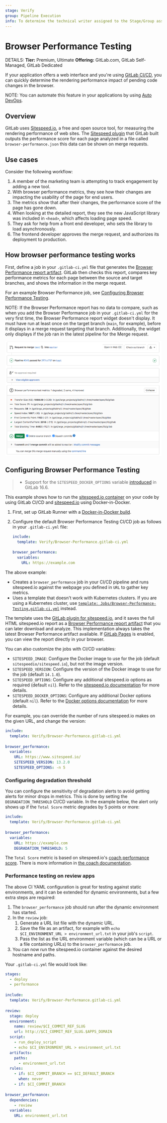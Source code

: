 ```yaml
---
stage: Verify
group: Pipeline Execution
info: To determine the technical writer assigned to the Stage/Group associated with this page, see https://handbook.gitlab.com/handbook/product/ux/technical-writing/#assignments
---
```


# Browser Performance Testing

DETAILS:
**Tier:** Premium, Ultimate
**Offering:** GitLab.com, GitLab Self-Managed, GitLab Dedicated

If your application offers a web interface and you're using
[GitLab CI/CD](../index.md), you can quickly determine the rendering performance
impact of pending code changes in the browser.

NOTE:
You can automate this feature in your applications by using [Auto DevOps](../../topics/autodevops/index.md).

## Overview

GitLab uses [Sitespeed.io](https://www.sitespeed.io), a free and open source
tool, for measuring the rendering performance of web sites. The
[Sitespeed plugin](https://gitlab.com/gitlab-org/gl-performance) that GitLab built outputs
the performance score for each page analyzed in a file called `browser-performance.json`
this data can be shown on merge requests.

## Use cases

Consider the following workflow:

1. A member of the marketing team is attempting to track engagement by adding a new tool.
1. With browser performance metrics, they see how their changes are impacting the usability
   of the page for end users.
1. The metrics show that after their changes, the performance score of the page has gone down.
1. When looking at the detailed report, they see the new JavaScript library was
   included in `<head>`, which affects loading page speed.
1. They ask for help from a front end developer, who sets the library to load asynchronously.
1. The frontend developer approves the merge request, and authorizes its deployment to production.

## How browser performance testing works

First, define a job in your `.gitlab-ci.yml` file that generates the
[Browser Performance report artifact](../yaml/artifacts_reports.md#artifactsreportsbrowser_performance).
GitLab then checks this report, compares key performance metrics for each page
between the source and target branches, and shows the information in the merge request.

For an example Browser Performance job, see
[Configuring Browser Performance Testing](#configuring-browser-performance-testing).

NOTE:
If the Browser Performance report has no data to compare, such as when you add the
Browser Performance job in your `.gitlab-ci.yml` for the very first time,
the Browser Performance report widget doesn't display. It must have run at least
once on the target branch (`main`, for example), before it displays in a
merge request targeting that branch. Additionally, the widget only displays if the
job ran in the latest pipeline for the Merge request.

![Browser Performance Widget](img/browser_performance_testing_v13_4.png)

## Configuring Browser Performance Testing

> - Support for the `SITESPEED_DOCKER_OPTIONS` variable [introduced](https://gitlab.com/gitlab-org/gitlab/-/merge_requests/134024) in GitLab 16.6.

This example shows how to run the [sitespeed.io container](https://hub.docker.com/r/sitespeedio/sitespeed.io/)
on your code by using GitLab CI/CD and [sitespeed.io](https://www.sitespeed.io)
using Docker-in-Docker.

1. First, set up GitLab Runner with a
   [Docker-in-Docker build](../docker/using_docker_build.md#use-docker-in-docker).
1. Configure the default Browser Performance Testing CI/CD job as follows in your `.gitlab-ci.yml` file:

   ```yaml
   include:
     template: Verify/Browser-Performance.gitlab-ci.yml

   browser_performance:
     variables:
       URL: https://example.com
   ```

The above example:

- Creates a `browser_performance` job in your CI/CD pipeline and runs sitespeed.io against the webpage you
  defined in `URL` to gather key metrics.
- Uses a template that doesn't work with Kubernetes clusters. If you are using a Kubernetes cluster,
  use [`template: Jobs/Browser-Performance-Testing.gitlab-ci.yml`](https://gitlab.com/gitlab-org/gitlab/-/blob/master/lib/gitlab/ci/templates/Jobs/Browser-Performance-Testing.gitlab-ci.yml)
  instead.

The template uses the [GitLab plugin for sitespeed.io](https://gitlab.com/gitlab-org/gl-performance),
and it saves the full HTML sitespeed.io report as a [Browser Performance report artifact](../yaml/artifacts_reports.md#artifactsreportsbrowser_performance)
that you can later download and analyze. This implementation always takes the latest
Browser Performance artifact available. If [GitLab Pages](../../user/project/pages/index.md) is enabled,
you can view the report directly in your browser.

You can also customize the jobs with CI/CD variables:

- `SITESPEED_IMAGE`: Configure the Docker image to use for the job (default `sitespeedio/sitespeed.io`), but not the image version.
- `SITESPEED_VERSION`: Configure the version of the Docker image to use for the job (default `14.1.0`).
- `SITESPEED_OPTIONS`: Configure any additional sitespeed.io options as required (default `nil`). Refer to the [sitespeed.io documentation](https://www.sitespeed.io/documentation/sitespeed.io/configuration/) for more details.
- `SITESPEED_DOCKER_OPTIONS`: Configure any additional Docker options (default `nil`). Refer to the [Docker options documentation](https://docs.docker.com/reference/cli/docker/container/run/#options) for more details.

For example, you can override the number of runs sitespeed.io
makes on the given URL, and change the version:

```yaml
include:
  template: Verify/Browser-Performance.gitlab-ci.yml

browser_performance:
  variables:
    URL: https://www.sitespeed.io/
    SITESPEED_VERSION: 13.2.0
    SITESPEED_OPTIONS: -n 5
```

### Configuring degradation threshold

You can configure the sensitivity of degradation alerts to avoid getting alerts for minor drops in metrics.
This is done by setting the `DEGRADATION_THRESHOLD` CI/CD variable. In the example below, the alert only shows up
if the `Total Score` metric degrades by 5 points or more:

```yaml
include:
  template: Verify/Browser-Performance.gitlab-ci.yml

browser_performance:
  variables:
    URL: https://example.com
    DEGRADATION_THRESHOLD: 5
```

The `Total Score` metric is based on sitespeed.io's [coach performance score](https://www.sitespeed.io/documentation/sitespeed.io/metrics/#performance-score). There is more information in [the coach documentation](https://www.sitespeed.io/documentation/coach/how-to/#what-do-the-coach-do).

### Performance testing on review apps

The above CI YAML configuration is great for testing against static environments, and it can
be extended for dynamic environments, but a few extra steps are required:

1. The `browser_performance` job should run after the dynamic environment has started.
1. In the `review` job:
   1. Generate a URL list file with the dynamic URL.
   1. Save the file as an artifact, for example with `echo $CI_ENVIRONMENT_URL > environment_url.txt`
      in your job's `script`.
   1. Pass the list as the URL environment variable (which can be a URL or a file containing URLs)
      to the `browser_performance` job.
1. You can now run the sitespeed.io container against the desired hostname and
   paths.

Your `.gitlab-ci.yml` file would look like:

```yaml
stages:
  - deploy
  - performance

include:
  template: Verify/Browser-Performance.gitlab-ci.yml

review:
  stage: deploy
  environment:
    name: review/$CI_COMMIT_REF_SLUG
    url: http://$CI_COMMIT_REF_SLUG.$APPS_DOMAIN
  script:
    - run_deploy_script
    - echo $CI_ENVIRONMENT_URL > environment_url.txt
  artifacts:
    paths:
      - environment_url.txt
  rules:
    - if: $CI_COMMIT_BRANCH == $CI_DEFAULT_BRANCH
      when: never
    - if: $CI_COMMIT_BRANCH

browser_performance:
  dependencies:
    - review
  variables:
    URL: environment_url.txt
```
